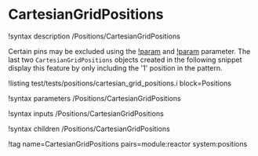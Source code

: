 # CartesianGridPositions

!syntax description /Positions/CartesianGridPositions

Certain pins may be excluded using the [!param](/Positions/CartesianGridPositions/pattern)
and [!param](/Positions/CartesianGridPositions/include_in_pattern)
parameter. The last two `CartesianGridPositions` objects created in the following snippet
display this feature by only including the '1' position in the pattern.

!listing test/tests/positions/cartesian_grid_positions.i block=Positions

!syntax parameters /Positions/CartesianGridPositions

!syntax inputs /Positions/CartesianGridPositions

!syntax children /Positions/CartesianGridPositions

!tag name=CartesianGridPositions pairs=module:reactor system:positions
